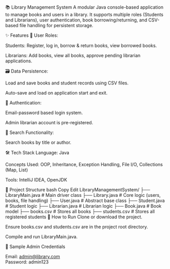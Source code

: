 📚 Library Management System
A modular Java console-based application to manage books and users in a library. It supports multiple roles (Students and Librarians), user authentication, book borrowing/returning, and CSV-based file handling for persistent storage.

✨ Features
👤 User Roles:

Students: Register, log in, borrow & return books, view borrowed books.

Librarians: Add books, view all books, approve pending librarian applications.

🗃 Data Persistence:

Load and save books and student records using CSV files.

Auto-save and load on application start and exit.

🔐 Authentication:

Email-password based login system.

Admin librarian account is pre-registered.

🔎 Search Functionality:

Search books by title or author.

🛠 Tech Stack
Language: Java

Concepts Used: OOP, Inheritance, Exception Handling, File I/O, Collections (Map, List)

Tools: IntelliJ IDEA, OpenJDK

📁 Project Structure
bash
Copy
Edit
LibraryManagementSystem/
├── LibraryMain.java            # Main driver class
├── Library.java                # Core logic (users, books, file handling)
├── User.java                   # Abstract base class
├── Student.java                # Student logic
├── Librarian.java              # Librarian logic
├── Book.java                   # Book model
├── books.csv                   # Stores all books
├── students.csv                # Stores all registered students
📂 How to Run
Clone or download the project.

Ensure books.csv and students.csv are in the project root directory.

Compile and run LibraryMain.java.

📝 Sample Admin Credentials

Email: admin@library.com  
Password: admin123
